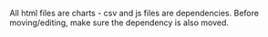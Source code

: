 All html files are charts - csv and js files are dependencies. Before moving/editing, make sure the dependency is also moved.
